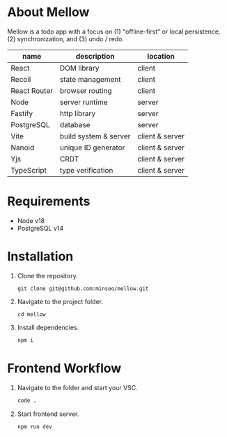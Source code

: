 # About Mellow
Mellow is a todo app with a focus on (1) "offline-first" or local persistence, 
(2) synchronization, and (3) undo / redo.

| name         | description           | location        |
| ------------ | --------------------- | --------------- |
| React        | DOM library           | client          |
| Recoil       | state management      | client          |
| React Router | browser routing       | client          |
| Node         | server runtime        | server          |
| Fastify      | http library          | server          |
| PostgreSQL   | database              | server          |
| Vite         | build system & server | client & server |
| Nanoid       | unique ID generator   | client & server |
| Yjs          | CRDT                  | client & server |
| TypeScript   | type verification     | client & server |

# Requirements
- Node v18
- PostgreSQL v14

# Installation
1. Clone the repository.
   ```
   git clone git@github.com:minseo/mellow.git
   ```
2. Navigate to the project folder.
   ```
   cd mellow
   ```
3. Install dependencies.
   ```bash
   npm i
   ```

# Frontend Workflow
1. Navigate to the folder and start your VSC.
   ```bash
   code .
   ```

2. Start frontend server.
   ```bash
   npm run dev
   ```